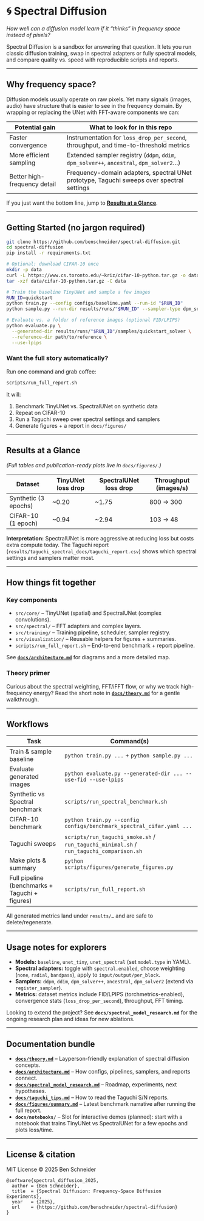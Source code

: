# 🌀 Spectral Diffusion

*How well can a diffusion model learn if it “thinks” in frequency space instead of pixels?*

Spectral Diffusion is a sandbox for answering that question. It lets you run classic diffusion training, swap in spectral adapters or fully spectral models, and compare quality vs. speed with reproducible scripts and reports.

---

## Why frequency space?
Diffusion models usually operate on raw pixels. Yet many signals (images, audio) have structure that is easier to see in the frequency domain. By wrapping or replacing the UNet with FFT-aware components we can:

| Potential gain | What to look for in this repo |
|----------------|--------------------------------|
| Faster convergence | Instrumentation for `loss_drop_per_second`, throughput, and time-to-threshold metrics |
| More efficient sampling | Extended sampler registry (`ddpm`, `ddim`, `dpm_solver++`, `ancestral`, `dpm_solver2`…) |
| Better high-frequency detail | Frequency-domain adapters, spectral UNet prototype, Taguchi sweeps over spectral settings |

If you just want the bottom line, jump to **[Results at a Glance](#results-at-a-glance)**.

---

## Getting Started (no jargon required)
```bash
git clone https://github.com/benschneider/spectral-diffusion.git
cd spectral-diffusion
pip install -r requirements.txt

# Optional: download CIFAR-10 once
mkdir -p data
curl -L https://www.cs.toronto.edu/~kriz/cifar-10-python.tar.gz -o data/cifar-10-python.tar.gz
tar -xzf data/cifar-10-python.tar.gz -C data

# Train the baseline TinyUNet and sample a few images
RUN_ID=quickstart
python train.py --config configs/baseline.yaml --run-id "$RUN_ID"
python sample.py --run-dir results/runs/"$RUN_ID" --sampler-type dpm_solver++ --num-samples 8 --num-steps 50

# Evaluate vs. a folder of reference images (optional FID/LPIPS)
python evaluate.py \
  --generated-dir results/runs/"$RUN_ID"/samples/quickstart_solver \
  --reference-dir path/to/reference \
  --use-lpips
```

### Want the full story automatically?
Run one command and grab coffee:
```bash
scripts/run_full_report.sh
```
It will:
1. Benchmark TinyUNet vs. SpectralUNet on synthetic data
2. Repeat on CIFAR-10
3. Run a Taguchi sweep over spectral settings and samplers
4. Generate figures + a report in `docs/figures/`

---

## Results at a Glance
*(Full tables and publication-ready plots live in `docs/figures/`.)*

| Dataset | TinyUNet loss drop | SpectralUNet loss drop | Throughput (images/s) |
|---------|-------------------|------------------------|------------------------|
| Synthetic (3 epochs) | ~0.20 | ~1.75 | 800 → 300 |
| CIFAR-10 (1 epoch)   | ~0.94 | ~2.94 | 103 → 48 |

**Interpretation:** SpectralUNet is more aggressive at reducing loss but costs extra compute today. The Taguchi report (`results/taguchi_spectral_docs/taguchi_report.csv`) shows which spectral settings and samplers matter most.

---

## How things fit together

### Key components
- `src/core/` – TinyUNet (spatial) and SpectralUNet (complex convolutions).
- `src/spectral/` – FFT adapters and complex layers.
- `src/training/` – Training pipeline, scheduler, sampler registry.
- `src/visualization/` – Reusable helpers for figures + summaries.
- `scripts/run_full_report.sh` – End-to-end benchmark + report pipeline.

See **[`docs/architecture.md`](docs/architecture.md)** for diagrams and a more detailed map.

### Theory primer
Curious about the spectral weighting, FFT/iFFT flow, or why we track high-frequency energy? Read the short note in **[`docs/theory.md`](docs/theory.md)** for a gentle walkthrough.

---

## Workflows

| Task | Command(s) |
|------|------------|
| Train & sample baseline | `python train.py ...` + `python sample.py ...` |
| Evaluate generated images | `python evaluate.py --generated-dir ... --use-fid --use-lpips` |
| Synthetic vs Spectral benchmark | `scripts/run_spectral_benchmark.sh` |
| CIFAR-10 benchmark | `python train.py --config configs/benchmark_spectral_cifar.yaml ...` |
| Taguchi sweeps | `scripts/run_taguchi_smoke.sh` / `run_taguchi_minimal.sh` / `run_taguchi_comparison.sh` |
| Make plots & summary | `python scripts/figures/generate_figures.py` |
| Full pipeline (benchmarks + Taguchi + figures) | `scripts/run_full_report.sh` |

All generated metrics land under `results/…` and are safe to delete/regenerate.

---

## Usage notes for explorers
- **Models:** `baseline`, `unet_tiny`, `unet_spectral` (set `model.type` in YAML).
- **Spectral adapters:** toggle with `spectral.enabled`, choose weighting (`none`, `radial`, `bandpass`), apply to `input/output/per_block`.
- **Samplers:** `ddpm`, `ddim`, `dpm_solver++`, `ancestral`, `dpm_solver2` (extend via `register_sampler`).
- **Metrics:** dataset metrics include FID/LPIPS (torchmetrics-enabled), convergence stats (`loss_drop_per_second`), throughput, FFT timing.

Looking to extend the project? See **`docs/spectral_model_research.md`** for the ongoing research plan and ideas for new ablations.

---

## Documentation bundle
- **[`docs/theory.md`](docs/theory.md)** – Layperson-friendly explanation of spectral diffusion concepts.
- **[`docs/architecture.md`](docs/architecture.md)** – How configs, pipelines, samplers, and reports connect.
- **[`docs/spectral_model_research.md`](docs/spectral_model_research.md)** – Roadmap, experiments, next hypotheses.
- **[`docs/taguchi_tips.md`](docs/taguchi_tips.md)** – How to read the Taguchi S/N reports.
- **[`docs/figures/summary.md`](docs/figures/summary.md)** – Latest benchmark narrative after running the full report.
- **`docs/notebooks/`** – Slot for interactive demos (planned): start with a notebook that trains TinyUNet vs SpectralUNet for a few epochs and plots loss/time.

---

## License & citation
MIT License © 2025 Ben Schneider

```
@software{spectral_diffusion_2025,
  author = {Ben Schneider},
  title  = {Spectral Diffusion: Frequency-Space Diffusion Experiments},
  year   = {2025},
  url    = {https://github.com/benschneider/spectral-diffusion}
}
```
